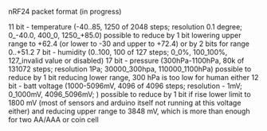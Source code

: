 nRF24 packet format (in progress)

11 bit -  temperature (-40..85, 1250 of 2048 steps; resolution 0.1 degree; 0_-40.0, 400_0, 1250_+85.0)
            possible to reduce by 1 bit lowering upper range to +62.4 (or lower to -30 and upper to +72.4)
            or by 2 bits for range 0..+51.2
7  bit -  humidity (0..100, 100 of 127 steps; 0_0%, 100_100%, 127_invalid value or disabled)
17 bit -  pressure (300hPa-1100hPa, 80k of 131072 steps; resolution 1Pa; 30000_300hpa, 110000_1100hPa)
            possible to reduce by 1 bit reducing lower range, 300 hPa is too low for human either
12 bit -  batt voltage (1000-5096mV, 4096 of 4096 steps; resolution - 1mV; 0_1000mV, 4096_5096mV; )
            possible to reduce by 1 bit if rise lower limit to 1800 mV (most of sensors and arduino itself not running at this voltage either)
            and reducing upper range to 3848 mV, which is more than enough for two AA/AAA or coin cell
